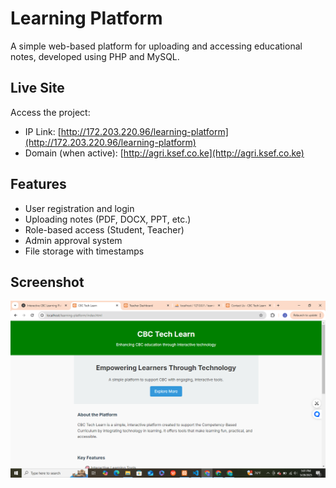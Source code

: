 # Learning Platform
A simple web-based platform for uploading and accessing educational notes, developed using PHP and MySQL.  

## Live Site  
Access the project:  
- IP Link: [http://172.203.220.96/learning-platform](http://172.203.220.96/learning-platform)  
- Domain (when active): [http://agri.ksef.co.ke](http://agri.ksef.co.ke)  
## Features  
- User registration and login  
- Uploading notes (PDF, DOCX, PPT, etc.)  
- Role-based access (Student, Teacher)  
- Admin approval system  
- File storage with timestamps  
## Screenshot  
![Home](assets/image1.png)




















